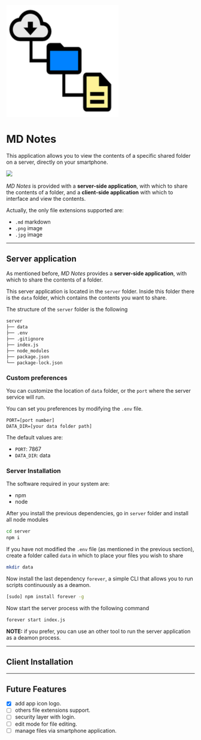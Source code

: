 <div margin="auto">
<img src="ic_launcher.png" width="300px"></img>
</div>

# MD Notes

This application allows you to view the contents of a specific shared folder on a server, directly on your smartphone.

<img src="example.gif" width="300px"></img>

*MD Notes* is provided with a **server-side application**, with which to share the contents of a folder, and a **client-side application** with which to interface and view the contents.

Actually, the only file extensions supported are:

- `.md` markdown
- `.png` image
- `.jpg` image

* * *

## Server application

As mentioned before, *MD Notes* provides a **server-side application**, with which to share the contents of a folder.

This server application is located in the `server` folder.
Inside this folder there is the `data` folder, which contains the contents you want to share.

The structure of the `server` folder is the following

```
server
├── data
├── .env
├── .gitignore
├── index.js
├── node_modules
├── package.json
└── package-lock.json
```

### Custom preferences

You can customize the location of `data` folder, or the `port` where the server service will run.

You can set you preferences by modifying the `.env` file.

```
PORT=[port number]
DATA_DIR=[your data folder path]
```

The default values are:

- `PORT`: 7867
- `DATA_DIR`: data

### Server Installation

The software required in your system are:

- npm
- node

After you install the previous dependencies, go in `server` folder and install all node modules

```bash
cd server
npm i
```

If you have not modified the `.env` file (as mentioned in the previous section), create a folder called `data` in which to place your files you wish to share

```bash
mkdir data
```

Now install the last dependency `forever`, a simple CLI that allows you to run scripts continuously as a deamon.

```bash
[sudo] npm install forever -g
```

Now start the server process with the following command

```bash
forever start index.js
```

**NOTE:** if you prefer, you can use an other tool to run the server application as a deamon process.

* * *

## Client Installation

* * *

## Future Features

- [x] add app icon logo.
- [ ] others file extensions support.
- [ ] security layer with login.
- [ ] edit mode for file editing.
- [ ] manage files via smartphone application.
